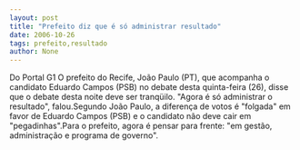 ```yaml
---
layout: post
title: "Prefeito diz que é só administrar resultado"
date: 2006-10-26
tags: prefeito,resultado
author: None
---
```

Do Portal G1
O prefeito do Recife, João Paulo (PT), que acompanha o candidato Eduardo Campos (PSB) no debate desta quinta-feira (26), disse que o debate desta noite deve ser tranqüilo. \"Agora é só administrar o resultado\", falou.Segundo João Paulo, a diferença de votos é \"folgada\" em favor de Eduardo Campos (PSB) e o candidato não deve cair em \"pegadinhas\".Para o prefeito, agora é pensar para frente: \"em gestão, administração e programa de governo\".  